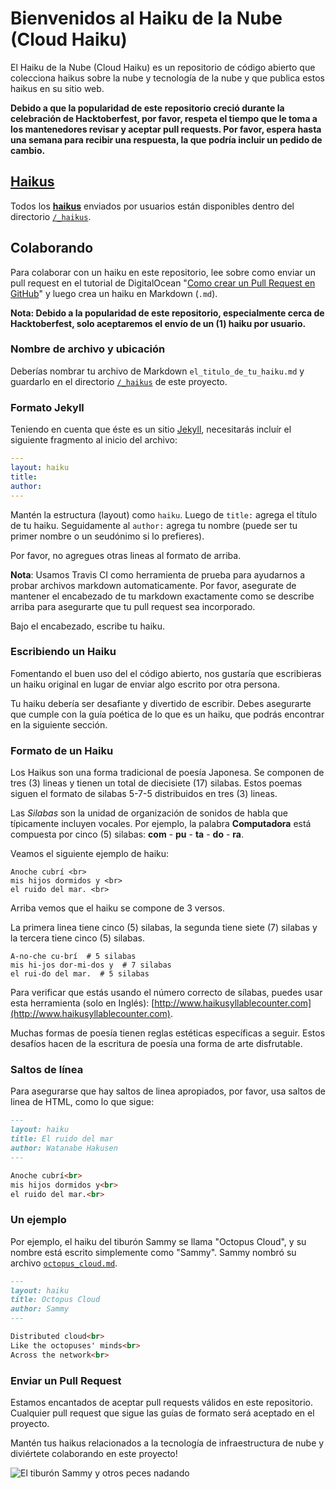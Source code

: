 # Bienvenidos al Haiku de la Nube (Cloud Haiku)

El Haiku de la Nube (Cloud Haiku) es un repositorio de código abierto que colecciona haikus sobre la nube y tecnología de la nube y que publica estos haikus en su sitio web.

**Debido a que la popularidad de este repositorio creció durante la celebración de Hacktoberfest, por favor, respeta el tiempo que le toma a los mantenedores revisar y aceptar pull requests. Por favor, espera hasta una semana para recibir una respuesta, la que podría incluir un pedido de cambio.**

## [Haikus](https://do-community.github.io/cloud_haiku/haikus/)

Todos los **[haikus](https://do-community.github.io/cloud_haiku/haikus/)** enviados por usuarios están disponibles dentro del directorio [`/_haikus`](https://github.com/do-community/cloud_haiku/tree/master/_haikus).

## Colaborando

Para colaborar con un haiku en este repositorio, lee sobre como enviar un pull request en el tutorial de DigitalOcean "[Como crear un Pull Request en GitHub](https://www.digitalocean.com/community/tutorials/how-to-create-a-pull-request-on-github)" y luego crea un haiku en Markdown (`.md`).

**Nota: Debido a la popularidad de este repositorio, especialmente cerca de Hacktoberfest, solo aceptaremos el envío de un (1) haiku por usuario.**

### Nombre de archivo y ubicación

Deberías nombrar tu archivo de Markdown `el_titulo_de_tu_haiku.md` y guardarlo en el directorio [`/_haikus`](https://github.com/do-community/cloud_haiku/tree/master/_haikus) de este proyecto.

### Formato Jekyll

Teniendo en cuenta que éste es un sitio [Jekyll](https://jekyllrb.com/), necesitarás incluír el siguiente fragmento al inicio del archivo:

```yaml
---
layout: haiku
title:
author:
---
```

Mantén la estructura (layout) como `haiku`. Luego de `title:` agrega el título de tu haiku. Seguidamente al `author:` agrega tu nombre (puede ser tu primer nombre o un seudónimo si lo prefieres).

Por favor, no agregues otras lineas al formato de arriba.

**Nota**: Usamos Travis CI como herramienta de prueba para ayudarnos a probar archivos markdown automaticamente. Por favor, asegurate de mantener el encabezado de tu markdown exactamente como se describe arriba para asegurarte que tu pull request sea incorporado.

Bajo el encabezado, escribe tu haiku.

### Escribiendo un Haiku

Fomentando el buen uso del el código abierto, nos gustaría que escribieras un haiku original en lugar de enviar algo escrito por otra persona.

Tu haiku debería ser desafiante y divertido de escribir. Debes asegurarte que cumple con la guía poética de lo que es un haiku, que podrás encontrar en la siguiente sección.

### Formato de un Haiku

Los Haikus son una forma tradicional de poesía Japonesa. Se componen de tres (3) lineas y tienen un total de diecisiete (17) silabas. Estos poemas siguen el formato de silabas 5-7-5 distribuidos en tres (3) lineas.

Las *Silabas* son la unidad de organización de sonidos de habla que típicamente incluyen vocales. Por ejemplo, la palabra **Computadora** está compuesta por cinco (5) silabas: **com** - **pu** - **ta** - **do** - **ra**.

Veamos el siguiente ejemplo de haiku:

```
Anoche cubrí <br>
mis hijos dormidos y <br>
el ruido del mar. <br>
```

Arriba vemos que el haiku se compone de 3 versos.

La primera linea tiene cinco (5) silabas, la segunda tiene siete (7) silabas y la tercera tiene cinco (5) silabas.

```
A-no-che cu-brí  # 5 silabas
mis hi-jos dor-mi-dos y  # 7 silabas
el rui-do del mar.  # 5 silabas
```

Para verificar que estás usando el número correcto de sílabas, puedes usar esta herramienta (solo en Inglés): [http://www.haikusyllablecounter.com](http://www.haikusyllablecounter.com).

Muchas formas de poesía tienen reglas estéticas específicas a seguir. Estos desafíos hacen de la escritura de poesía una forma de arte disfrutable.

### Saltos de línea

Para asegurarse que hay saltos de linea apropiados, por favor, usa saltos de linea de HTML, como lo que sigue:

```markdown
---
layout: haiku
title: El ruido del mar
author: Watanabe Hakusen
---

Anoche cubrí<br>
mis hijos dormidos y<br>
el ruido del mar.<br>
```

### Un ejemplo

Por ejemplo, el haiku del tiburón Sammy se llama "Octopus Cloud", y su nombre está escrito simplemente como "Sammy". Sammy nombró su archivo [`octopus_cloud.md`](https://github.com/do-community/cloud_haiku/blob/master/_haikus/octopus_cloud.md).

```markdown
---
layout: haiku
title: Octopus Cloud
author: Sammy
---

Distributed cloud<br>
Like the octopuses' minds<br>
Across the network<br>
```

### Enviar un Pull Request

Estamos encantados de aceptar pull requests válidos en este repositorio. Cualquier pull request que sigue las guías de formato será aceptado en el proyecto.

Mantén tus haikus relacionados a la tecnología de infraestructura de nube y diviértete colaborando en este proyecto!

![El tiburón Sammy y otros peces nadando](https://do-community.github.io/cloud_haiku/assets/swim.png)
